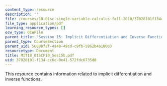```yaml
---
content_type: resource
description: ''
file: /courses/18-01sc-single-variable-calculus-fall-2010/37028101f134cc6e0e41572fdc6735d8_MIT18_01SCF10_Ses15b.pdf
file_type: application/pdf
learning_resource_types: []
ocw_type: OCWFile
parent_title: 'Session 15: Implicit Differentiation and Inverse Functions'
parent_type: CourseSection
parent_uid: 5668bfaf-4a48-49cd-c9fb-5962b4a18003
resourcetype: Document
title: MIT18_01SCF10_Ses15b.pdf
uid: 37028101-f134-cc6e-0e41-572fdc6735d8
---
```

This resource contains information related to implicit differentiation and inverse functions.

